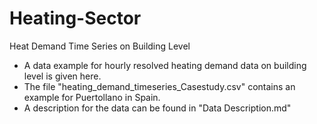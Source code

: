 # Heating-Sector
Heat Demand Time Series on Building Level

- A data example for hourly resolved heating demand data on building level is given here. 
- The file "heating_demand_timeseries_Casestudy.csv" contains an example for Puertollano in Spain. 
- A description for the data can be found in "Data Description.md"
